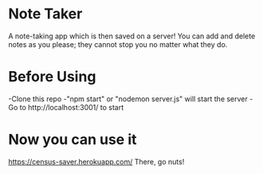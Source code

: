 # Note Taker
A note-taking app which is then saved on a server! You can add and delete notes as you please; they cannot stop you no matter what they do.

# Before Using
-Clone this repo
-"npm start" or "nodemon server.js" will start the server
-Go to http://localhost:3001/ to start
# Now you can use it
https://census-saver.herokuapp.com/ There, go nuts!
